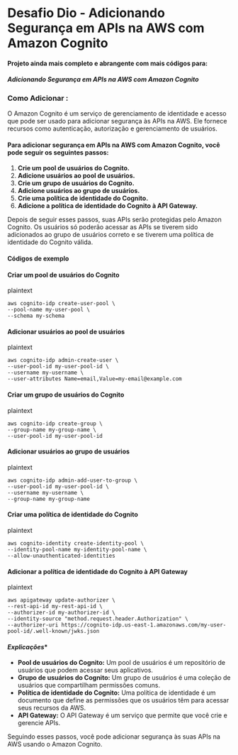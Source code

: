 

# Desafio Dio - Adicionando Segurança em APIs na AWS com Amazon Cognito



####     Projeto ainda mais completo e abrangente com mais códigos para: 

##### Adicionando Segurança em APIs na AWS com Amazon Cognito



### **Como Adicionar :**

O Amazon Cognito é um serviço de gerenciamento de identidade e acesso que pode ser usado para adicionar segurança às APIs na AWS. Ele fornece recursos como autenticação, autorização e gerenciamento de usuários.

#### Para adicionar segurança em APIs na AWS com Amazon Cognito, você pode seguir os seguintes passos:



1. **Crie um pool de usuários do Cognito.**
2. **Adicione usuários ao pool de usuários.**
3. **Crie um grupo de usuários do Cognito.**
4. **Adicione usuários ao grupo de usuários.**
5. **Crie uma política de identidade do Cognito.**
6. **Adicione a política de identidade do Cognito à API Gateway.**

Depois de seguir esses passos, suas APIs serão protegidas pelo Amazon Cognito. Os usuários só poderão acessar as APIs se tiverem sido adicionados ao grupo de usuários correto e se tiverem uma política de identidade do Cognito válida.



#### **Códigos de exemplo**

#### **Criar um pool de usuários do Cognito**

plaintext

```plaintext
aws cognito-idp create-user-pool \
--pool-name my-user-pool \
--schema my-schema
```



#### **Adicionar usuários ao pool de usuários**

plaintext



```plaintext
aws cognito-idp admin-create-user \
--user-pool-id my-user-pool-id \
--username my-username \
--user-attributes Name=email,Value=my-email@example.com
```



#### **Criar um grupo de usuários do Cognito**

plaintext



```plaintext
aws cognito-idp create-group \
--group-name my-group-name \
--user-pool-id my-user-pool-id
```



#### **Adicionar usuários ao grupo de usuários**

plaintext



```plaintext
aws cognito-idp admin-add-user-to-group \
--user-pool-id my-user-pool-id \
--username my-username \
--group-name my-group-name
```



#### **Criar uma política de identidade do Cognito**

plaintext



```plaintext
aws cognito-identity create-identity-pool \
--identity-pool-name my-identity-pool-name \
--allow-unauthenticated-identities
```



#### **Adicionar a política de identidade do Cognito à API Gateway**

plaintext



```plaintext
aws apigateway update-authorizer \
--rest-api-id my-rest-api-id \
--authorizer-id my-authorizer-id \
--identity-source "method.request.header.Authorization" \
--authorizer-uri https://cognito-idp.us-east-1.amazonaws.com/my-user-pool-id/.well-known/jwks.json
```



#### *Explicações**

- **Pool de usuários do Cognito:** Um pool de usuários é um repositório de usuários que podem acessar seus aplicativos.
- **Grupo de usuários do Cognito:** Um grupo de usuários é uma coleção de usuários que compartilham permissões comuns.
- **Política de identidade do Cognito:** Uma política de identidade é um documento que define as permissões que os usuários têm para acessar seus recursos da AWS.
- **API Gateway:** O API Gateway é um serviço que permite que você crie e gerencie APIs.

Seguindo esses passos, você pode adicionar segurança às suas APIs na AWS usando o Amazon Cognito.

